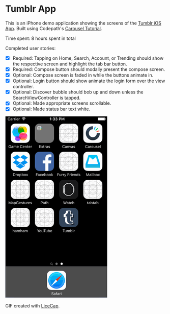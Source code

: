 # Tumblr App

This is an iPhone demo application showing the screens of the [Tumblr iOS App](https://itunes.apple.com/us/app/tumblr/id305343404?mt=8). Built using Codepath's [Carousel  Tutorial](http://courses.codepath.com/courses/ios_for_designers/unit/4#!assignment).

Time spent: 8 hours spent in total

Completed user stories:

* [x] Required: Tapping on Home, Search, Account, or Trending should show the respective screen and highlight the tab bar button.
* [x] Required: Compose button should modally present the compose screen.
* [x]  Optional: Compose screen is faded in while the buttons animate in.
* [x]  Optional: Login button should show animate the login form over the view controller.
* [x]  Optional: Discover bubble should bob up and down unless the SearchViewController is tapped.
* [x]  Optional: Made appropriate screens scrollable.
* [x]  Optional: Made status bar text white.

![Video Walkthrough](anim_tumblr.gif)

GIF created with [LiceCap](http://www.cockos.com/licecap/).
